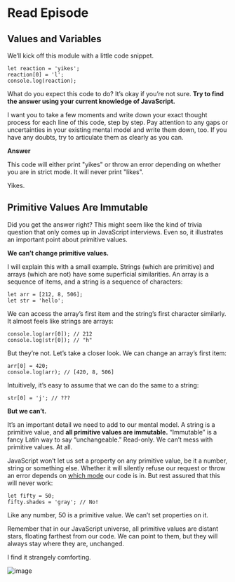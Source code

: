 # Read Episode
## Values and Variables
We’ll kick off this module with a little code snippet.
```
let reaction = 'yikes';
reaction[0] = 'l';
console.log(reaction);
```
What do you expect this code to do? It’s okay if you’re not sure. **Try to find the answer using your current knowledge of JavaScript.**

I want you to take a few moments and write down your exact thought process for each line of this code, step by step. Pay attention to any gaps or uncertainties in your existing mental model and write them down, too. If you have any doubts, try to articulate them as clearly as you can.

**Answer**

This code will either print "yikes" or throw an error depending on whether you are in strict mode. It will never print "likes".

Yikes.

## Primitive Values Are Immutable
Did you get the answer right? This might seem like the kind of trivia question that only comes up in JavaScript interviews. Even so, it illustrates an important point about primitive values.

**We can’t change primitive values.**

I will explain this with a small example. Strings (which are primitive) and arrays (which are not) have some superficial similarities. An array is a sequence of items, and a string is a sequence of characters:
```
let arr = [212, 8, 506];
let str = 'hello';
```
We can access the array’s first item and the string’s first character similarly. It almost feels like strings are arrays:
```
console.log(arr[0]); // 212
console.log(str[0]); // "h"
```
But they’re not. Let’s take a closer look. We can change an array’s first item:
```
arr[0] = 420;
console.log(arr); // [420, 8, 506]
```
Intuitively, it’s easy to assume that we can do the same to a string:
```
str[0] = 'j'; // ???
```
**But we can’t.**

It’s an important detail we need to add to our mental model. A string is a primitive value, and **all primitive values are immutable.** “Immutable” is a fancy Latin way to say “unchangeable.” Read-only. We can’t mess with primitive values. At all.

JavaScript won’t let us set a property on any primitive value, be it a number, string or something else. Whether it will silently refuse our request or throw an error depends on [which mode](https://developer.mozilla.org/en-US/docs/Web/JavaScript/Reference/Strict_mode) our code is in. But rest assured that this will never work:
```
let fifty = 50;
fifty.shades = 'gray'; // No!
```
Like any number, 50 is a primitive value. We can’t set properties on it.

Remember that in our JavaScript universe, all primitive values are distant stars, floating farthest from our code. We can point to them, but they will always stay where they are, unchanged.

I find it strangely comforting.

![image](https://user-images.githubusercontent.com/42236890/196891478-8ac9c598-6af0-4927-be91-ca53babcd842.png)

